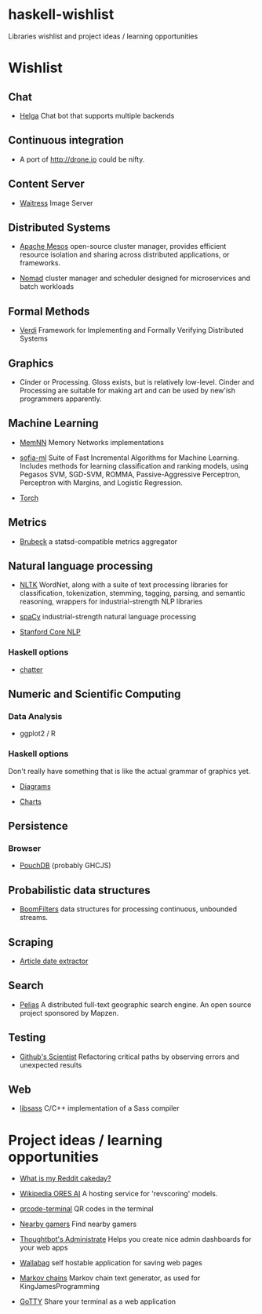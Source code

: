 # haskell-wishlist

Libraries wishlist and project ideas / learning opportunities


# Wishlist

## Chat

- [Helga](https://github.com/shaunduncan/helga) Chat bot that supports multiple backends

## Continuous integration

- A port of http://drone.io could be nifty.

## Content Server

- [Waitress](https://github.com/42floors/waitress) Image Server


## Distributed Systems

- [Apache Mesos](http://mesos.apache.org/) open-source cluster manager, provides efficient resource isolation and sharing across distributed applications, or frameworks.

- [Nomad](https://www.hashicorp.com/blog/nomad.html) cluster manager and scheduler designed for microservices and batch workloads


## Formal Methods

- [Verdi](http://homes.cs.washington.edu/~mernst/pubs/verify-distsystem-pldi2015.pdf) Framework for Implementing and
Formally Verifying Distributed Systems

## Graphics

- Cinder or Processing. Gloss exists, but is relatively low-level. Cinder and Processing are suitable for making art and can be used by new'ish programmers apparently.

## Machine Learning

- [MemNN](https://github.com/facebook/MemNN) Memory Networks implementations

- [sofia-ml](https://code.google.com/p/sofia-ml/) Suite of Fast Incremental Algorithms for Machine Learning. Includes methods for learning classification and ranking models, using Pegasos SVM, SGD-SVM, ROMMA, Passive-Aggressive Perceptron, Perceptron with Margins, and Logistic Regression.

- [Torch](http://torch.ch/)


## Metrics

- [Brubeck](http://githubengineering.com/brubeck/) a statsd-compatible metrics aggregator


## Natural language processing

- [NLTK](http://www.nltk.org/) WordNet, along with a suite of text processing libraries for classification, tokenization, stemming, tagging, parsing, and semantic reasoning, wrappers for industrial-strength NLP libraries

- [spaCy](https://spacy.io/) industrial-strength natural language processing

- [Stanford Core NLP](http://stanfordnlp.github.io/CoreNLP/index.html)

### Haskell options

- [chatter](http://hackage.haskell.org/package/chatter)


## Numeric and Scientific Computing

### Data Analysis

- ggplot2 / R

### Haskell options

Don't really have something that is like the actual grammar of graphics yet.

- [Diagrams](http://hackage.haskell.org/package/diagrams)

- [Charts](http://hackage.haskell.org/package/Chart)


## Persistence

### Browser

- [PouchDB](http://pouchdb.com/) (probably GHCJS)


## Probabilistic data structures

- [BoomFilters](https://github.com/tylertreat/BoomFilters) data structures for processing continuous, unbounded streams.


## Scraping

- [Article date extractor](https://github.com/Webhose/article-date-extractor)


## Search

- [Pelias](https://github.com/pelias) A distributed full-text geographic search engine. An open source project sponsored by Mapzen.


## Testing

- [Github's Scientist](https://github.com/github/scientist) Refactoring critical paths by observing errors and unexpected results


## Web

- [libsass](https://github.com/sass/libsass) C/C++ implementation of a Sass compiler



# Project ideas / learning opportunities

- [What is my Reddit cakeday?](https://kekday.herokuapp.com/)

- [Wikipedia ORES AI](https://github.com/wiki-ai/ores) A hosting service for 'revscoring' models.

- [qrcode-terminal](https://www.npmjs.com/package/qrcode-terminal) QR codes in the terminal

- [Nearby gamers](http://www.nearbygamers.com/) Find nearby gamers

- [Thoughtbot's Administrate](https://robots.thoughtbot.com/announcing-administrate) Helps you create nice admin dashboards for your web apps

- [Wallabag](https://www.wallabag.org/) self hostable application for saving web pages

- [Markov chains](https://github.com/barrucadu/markov) Markov chain text generator, as used for KingJamesProgramming

- [GoTTY](https://github.com/yudai/gotty) Share your terminal as a web application
